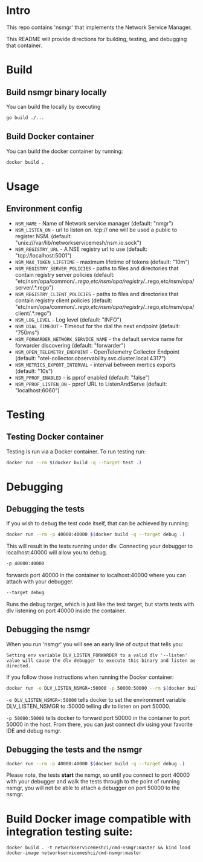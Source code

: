 # Intro

This repo contains 'nsmgr' that implements the Network Service Manager.

This README will provide directions for building, testing, and debugging that container.

# Build

## Build nsmgr binary locally

You can build the locally by executing

```bash
go build ./...
```

## Build Docker container

You can build the docker container by running:

```bash
docker build .
```

# Usage

## Environment config


* `NSM_NAME`                           - Name of Network service manager (default: "nmgr")
* `NSM_LISTEN_ON`                      - url to listen on. tcp:// one will be used a public to register NSM. (default: "unix:///var/lib/networkservicemesh/nsm.io.sock")
* `NSM_REGISTRY_URL`                   - A NSE registry url to use (default: "tcp://localhost:5001")
* `NSM_MAX_TOKEN_LIFETIME`             - maximum lifetime of tokens (default: "10m")
* `NSM_REGISTRY_SERVER_POLICIES`       - paths to files and directories that contain registry server policies (default: "etc/nsm/opa/common/.*.rego,etc/nsm/opa/registry/.*.rego,etc/nsm/opa/server/.*.rego")
* `NSM_REGISTRY_CLIENT_POLICIES`       - paths to files and directories that contain registry client policies (default: "etc/nsm/opa/common/.*.rego,etc/nsm/opa/registry/.*.rego,etc/nsm/opa/client/.*.rego")
* `NSM_LOG_LEVEL`                      - Log level (default: "INFO")
* `NSM_DIAL_TIMEOUT`                   - Timeout for the dial the next endpoint (default: "750ms")
* `NSM_FORWARDER_NETWORK_SERVICE_NAME` - the default service name for forwarder discovering (default: "forwarder")
* `NSM_OPEN_TELEMETRY_ENDPOINT`        - OpenTelemetry Collector Endpoint (default: "otel-collector.observability.svc.cluster.local:4317")
* `NSM_METRICS_EXPORT_INTERVAL`        - interval between mertics exports (default: "10s")
* `NSM_PPROF_ENABLED`                  - is pprof enabled (default: "false")
* `NSM_PPROF_LISTEN_ON`                - pprof URL to ListenAndServe (default: "localhost:6060")

# Testing

## Testing Docker container

Testing is run via a Docker container.  To run testing run:

```bash
docker run --rm $(docker build -q --target test .)
```

# Debugging

## Debugging the tests
If you wish to debug the test code itself, that can be achieved by running:

```bash
docker run --rm -p 40000:40000 $(docker build -q --target debug .)
```

This will result in the tests running under dlv.  Connecting your debugger to localhost:40000 will allow you to debug.

```bash
-p 40000:40000
```
forwards port 40000 in the container to localhost:40000 where you can attach with your debugger.

```bash
--target debug
```

Runs the debug target, which is just like the test target, but starts tests with dlv listening on port 40000 inside the container.

## Debugging the nsmgr

When you run 'nsmgr' you will see an early line of output that tells you:

```Setting env variable DLV_LISTEN_FORWARDER to a valid dlv '--listen' value will cause the dlv debugger to execute this binary and listen as directed.```

If you follow those instructions when running the Docker container:
```bash
docker run -e DLV_LISTEN_NSMGR=:50000 -p 50000:50000 --rm $(docker build -q --target test .)
```

```-e DLV_LISTEN_NSMGR=:50000``` tells docker to set the environment variable DLV_LISTEN_NSMGR to :50000 telling
dlv to listen on port 50000.

```-p 50000:50000``` tells docker to forward port 50000 in the container to port 50000 in the host.  From there, you can
just connect dlv using your favorite IDE and debug nsmgr.

## Debugging the tests and the nsmgr

```bash
docker run --rm -p 40000:40000 $(docker build -q --target debug .)
```

Please note, the tests **start** the nsmgr, so until you connect to port 40000 with your debugger and walk the tests
through to the point of running nsmgr, you will not be able to attach a debugger on port 50000 to the nsmgr.

# Build Docker image compatible with integration testing suite: 

`docker build . -t networkservicemeshci/cmd-nsmgr:master && kind load docker-image networkservicemeshci/cmd-nsmgr:master` 
